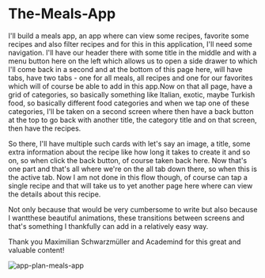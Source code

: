 # The-Meals-App

   I'll build a meals app, an app where  can view some recipes, favorite some recipes and also filter recipes and for this in this application, I'll need some navigation.
I'll have our header there with some title in the middle and with a menu button here on the left which allows us to open a side drawer to which I'll come back in a second and at the bottom of this page here, will have tabs,  have two tabs - one for all meals, all recipes and one for our favorites which will of course be able to add in this app.Now on that all page, have a grid of categories, so basically something like Italian, exotic, maybe Turkish food, so basically different food categories and when we tap one of these categories, I'll be taken on a second screen where  then have a back button at the top to go back with another title, the category title and on that screen,  then have the recipes.
   
   So there, I'll have multiple such cards with let's say an image, a title, some extra information about the recipe like how long it takes to create it and so on, so when  click the back button,  of course taken back here. Now that's one part and that's all where we're on the all tab down there, so when this is the active tab. Now I am not done in this flow though, of course can tap a single recipe and that will take us to yet another page here where  can view the details about this recipe.

  Not only because that would be very cumbersome to write but also because I wantthese beautiful animations, these transitions between screens and that's something I thankfully can add in a relatively easy way.
  
   Thank you Maximilian Schwarzmüller and Academind for this great and valuable content!


![app-plan-meals-app](https://user-images.githubusercontent.com/75887798/145687095-cc522e31-e5b0-45e8-a150-0811f18f7f57.png)
